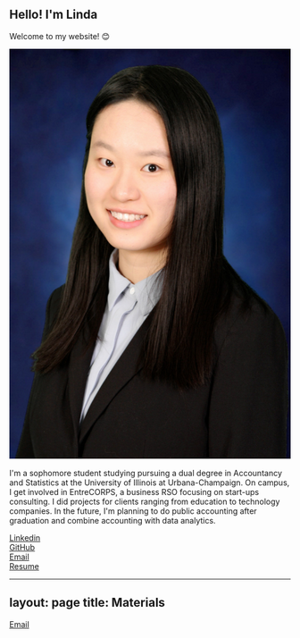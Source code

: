 ## Hello! I'm Linda

Welcome to my website! :blush:


![my picture](CareerFair.jpg)

I'm a sophomore student studying pursuing a dual degree in Accountancy and Statistics at the University of Illinois at Urbana-Champaign. On campus, I get involved in EntreCORPS, a business RSO focusing on start-ups consulting. I did projects for clients ranging from education to technology companies. In the future, I'm planning to do public accounting after graduation and combine accounting with data analytics. 

[Linkedin](https://www.linkedin.com/in/linda-xinyi-yuan-244989170/)  
[GitHub](https://github.com/LindaYuan6)  
[Email](xinyiy6@illinois.edu)  
[Resume](https://github.com/LindaYuan6/LindaYuan6.github.io/blob/master/Resume.pdf)


---
layout: page
title: Materials
---
[Email](xinyiy6@illinois.edu)

